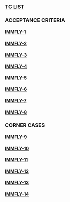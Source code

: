 ### [TC LIST](https://github.com/Marc-93/Immfly-test/blob/main/QASE%20screenshots/TC-list.png)

### ACCEPTANCE CRITERIA
#### [IMMFLY-1](https://github.com/Marc-93/Immfly-test/blob/main/QASE%20screenshots/IMMFLY-1.png)
#### [IMMFLY-2](https://github.com/Marc-93/Immfly-test/blob/main/QASE%20screenshots/IMMFLY-2.png)
#### [IMMFLY-3](https://github.com/Marc-93/Immfly-test/blob/main/QASE%20screenshots/IMMFLY-3.png)
#### [IMMFLY-4](https://github.com/Marc-93/Immfly-test/blob/main/QASE%20screenshots/IMMFLY-4.png)
#### [IMMFLY-5](https://github.com/Marc-93/Immfly-test/blob/main/QASE%20screenshots/IMMFLY-5.png)
#### [IMMFLY-6](https://github.com/Marc-93/Immfly-test/blob/main/QASE%20screenshots/IMMFLY-6.png)
#### [IMMFLY-7](https://github.com/Marc-93/Immfly-test/blob/main/QASE%20screenshots/IMMFLY-7.png)
#### [IMMFLY-8](https://github.com/Marc-93/Immfly-test/blob/main/QASE%20screenshots/IMMFLY-8.png)

### CORNER CASES
#### [IMMFLY-9](https://github.com/Marc-93/Immfly-test/blob/main/QASE%20screenshots/IMMFLY-9.png)
#### [IMMFLY-10](https://github.com/Marc-93/Immfly-test/blob/main/QASE%20screenshots/IMMFLY-10.png)
#### [IMMFLY-11](https://github.com/Marc-93/Immfly-test/blob/main/QASE%20screenshots/IMMFLY-11.png)
#### [IMMFLY-12](https://github.com/Marc-93/Immfly-test/blob/main/QASE%20screenshots/IMMFLY-12.png)
#### [IMMFLY-13](https://github.com/Marc-93/Immfly-test/blob/main/QASE%20screenshots/IMMFLY-13.png)
#### [IMMFLY-14](https://github.com/Marc-93/Immfly-test/blob/main/QASE%20screenshots/IMMFLY-14.png)
